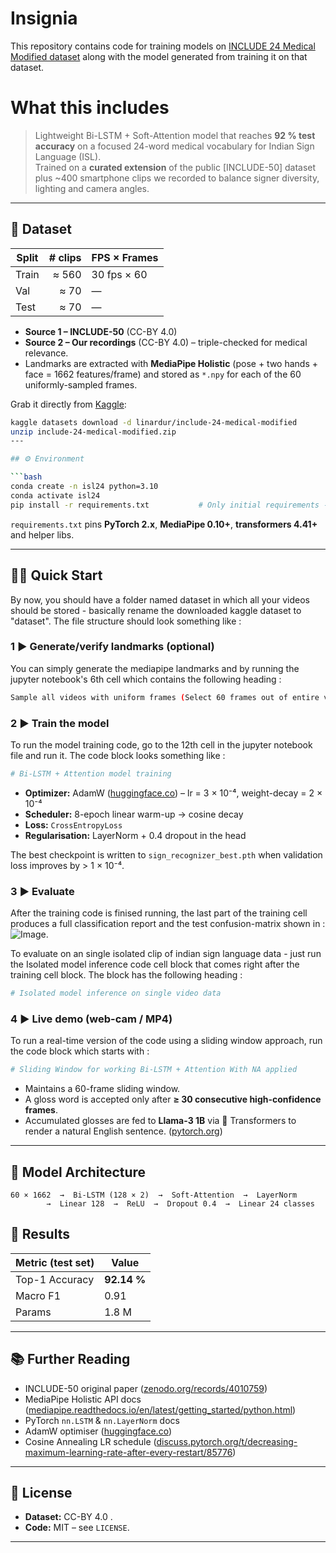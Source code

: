 # Insignia
This repository contains code for training models on <a href="https://www.kaggle.com/datasets/linardur/include-24-medical-modified/data">INCLUDE 24 Medical Modified dataset</a> along with the model generated from training it on that dataset.


# What this includes

> Lightweight Bi-LSTM + Soft-Attention model that reaches **92 % test accuracy** on a focused 24-word medical vocabulary for Indian Sign Language (ISL).  
> Trained on a **curated extension** of the public [INCLUDE-50] dataset plus ~400 smartphone clips we recorded to balance signer diversity, lighting and camera angles.

---

## 📂 Dataset

| Split | # clips | FPS × Frames |
|-------|--------:|--------------|
| Train | ≈ 560   | 30 fps × 60 |
| Val   | ≈ 70    | — |
| Test  | ≈ 70    | — |

* **Source 1 – INCLUDE-50** (CC-BY 4.0)   
* **Source 2 – Our recordings** (CC-BY 4.0) – triple-checked for medical relevance.  
* Landmarks are extracted with **MediaPipe Holistic** (pose + two hands + face = 1662 features/frame) and stored as `*.npy` for each of the 60 uniformly-sampled frames.

Grab it directly from <a href="https://www.kaggle.com/datasets/linardur/include-24-medical-modified/data">Kaggle</a>:

```bash
kaggle datasets download -d linardur/include-24-medical-modified
unzip include-24-medical-modified.zip
---

## ⚙️ Environment

```bash
conda create -n isl24 python=3.10
conda activate isl24
pip install -r requirements.txt           # Only initial requirements - download more dependencies as and when you find it is needed
```

`requirements.txt` pins **PyTorch 2.x**, **MediaPipe 0.10+**, **transformers 4.41+** and helper libs.

---

## 🏃‍♂️ Quick Start
By now, you should have a folder named dataset in which all your videos should be stored - basically rename the downloaded kaggle dataset to "dataset". The file structure should look something like :


### 1 ▶ Generate/verify landmarks (optional)

You can simply generate the mediapipe landmarks and by running the jupyter notebook's 6th cell which contains the following heading : 
```bash
Sample all videos with uniform frames (Select 60 frames out of entire video)
```

### 2 ▶ Train the model

To run the model training code, go to the 12th cell in the jupyter notebook file and run it. The code block looks something like :
```bash
# Bi-LSTM + Attention model training
```

* **Optimizer:** AdamW ([huggingface.co][1]) – lr = 3 × 10⁻⁴, weight-decay = 2 × 10⁻⁴
* **Scheduler:** 8-epoch linear warm-up → cosine decay
* **Loss:** `CrossEntropyLoss`
* **Regularisation:** LayerNorm + 0.4 dropout in the head

The best checkpoint is written to `sign_recognizer_best.pth` when validation loss improves by > 1 × 10⁻⁴.

### 3 ▶ Evaluate

After the training code is finised running, the last part of the training cell produces a full classification report and the test confusion-matrix shown in : ![Image](https://github.com/user-attachments/assets/48844b59-19d4-4298-8ba8-a8b3806e246a).

To evaluate on an single isolated clip of indian sign language data - just run the Isolated model inference code cell block that comes right after the training cell block. The block has the following heading :

```bash
# Isolated model inference on single video data 
```

### 4 ▶ Live demo (web-cam / MP4)

To run a real-time version of the code using a sliding window approach, run the code block which starts with : 


```bash
# Sliding Window for working Bi-LSTM + Attention With NA applied 
```

* Maintains a 60-frame sliding window.
* A gloss word is accepted only after **≥ 30 consecutive high-confidence frames**.
* Accumulated glosses are fed to **Llama-3 1B** via 🤗 Transformers to render a natural English sentence. ([pytorch.org][2])

---

## 🧠 Model Architecture

```
60 × 1662  →  Bi-LSTM (128 × 2)  →  Soft-Attention  →  LayerNorm
        →  Linear 128  →  ReLU  →  Dropout 0.4  →  Linear 24 classes
```


## 🔬 Results

| Metric (test set) | Value       |
| ----------------- | ----------- |
| Top-1 Accuracy    | **92.14 %** |
| Macro F1          | 0.91        |
| Params            | 1.8 M       |

---

## 📚 Further Reading

* INCLUDE-50 original paper ([zenodo.org/records/4010759][3])
* MediaPipe Holistic API docs ([mediapipe.readthedocs.io/en/latest/getting_started/python.html][1])
* PyTorch `nn.LSTM` & `nn.LayerNorm` docs
* AdamW optimiser ([huggingface.co][2])
* Cosine Annealing LR schedule ([discuss.pytorch.org/t/decreasing-maximum-learning-rate-after-every-restart/85776][4])

---

## 🤝 License

* **Dataset:**  CC-BY 4.0 .
* **Code:** MIT – see `LICENSE`.

---

[1]: https://mediapipe.readthedocs.io/en/latest/getting_started/python.html
[2]: https://pytorch.org/docs/stable/generated/torch.optim.AdamW.html "AdamW — PyTorch 2.7 documentation"
[3]: https://zenodo.org/records/4010759
[4]: https://discuss.pytorch.org/t/decreasing-maximum-learning-rate-after-every-restart/85776 "Decreasing Maximum learning rate after every restart"

